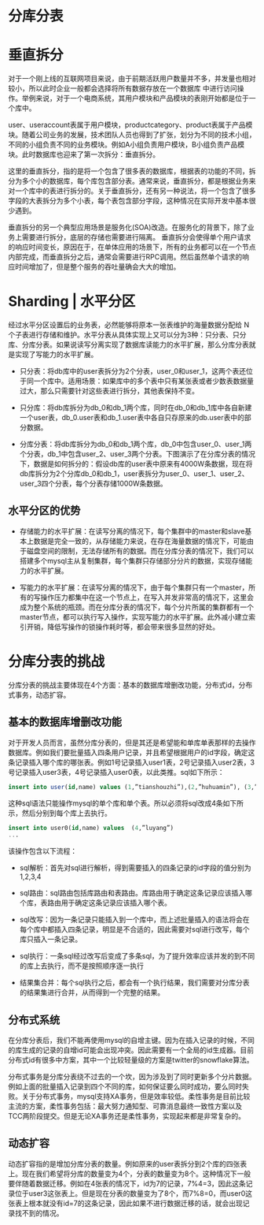 # 分库分表

# 垂直拆分

对于一个刚上线的互联网项目来说，由于前期活跃用户数量并不多，并发量也相对较小，所以此时企业一般都会选择将所有数据存放在一个数据库 中进行访问操作。举例来说，对于一个电商系统，其用户模块和产品模块的表刚开始都是位于一个库中。

user、useraccount表属于用户模块，productcategory、product表属于产品模块。随着公司业务的发展，技术团队人员也得到了扩张，划分为不同的技术小组，不同的小组负责不同的业务模块。例如A小组负责用户模块，B小组负责产品模块。此时数据库也迎来了第一次拆分：垂直拆分。

这里的垂直拆分，指的是将一个包含了很多表的数据库，根据表的功能的不同，拆分为多个小的数据库，每个库包含部分表。通常来说，垂直拆分，都是根据业务来对一个库中的表进行拆分的。关于垂直拆分，还有另一种说法，将一个包含了很多字段的大表拆分为多个小表，每个表包含部分字段，这种情况在实际开发中基本很少遇到。

垂直拆分的另一个典型应用场景是服务化(SOA)改造。在服务化的背景下，除了业务上需要进行拆分，底层的存储也需要进行隔离。 垂直拆分会使得单个用户请求的响应时间变长，原因在于，在单体应用的场景下，所有的业务都可以在一个节点内部完成，而垂直拆分之后，通常会需要进行RPC调用。然后虽然单个请求的响应时间增加了，但是整个服务的吞吐量确会大大的增加。

# Sharding | 水平分区

经过水平分区设置后的业务表，必然能够将原本一张表维护的海量数据分配给 N 个子表进行存储和维护。水平分表从具体实现上又可以分为3种：只分表、只分库、分库分表。如果说读写分离实现了数据库读能力的水平扩展，那么分库分表就是实现了写能力的水平扩展。  

- 只分表：将db库中的user表拆分为2个分表，user_0和user_1，这两个表还位于同一个库中。适用场景：如果库中的多个表中只有某张表或者少数表数据量过大，那么只需要针对这些表进行拆分，其他表保持不变。

- 只分库：将db库拆分为db_0和db_1两个库，同时在db_0和db_1库中各自新建一个user表，db_0.user表和db_1.user表中各自只存原来的db.user表中的部分数据。

- 分库分表：将db库拆分为db_0和db_1两个库，db_0中包含user_0、user_1两个分表，db_1中包含user_2、user_3两个分表。下图演示了在分库分表的情况下，数据是如何拆分的：假设db库的user表中原来有4000W条数据，现在将db库拆分为2个分库db_0和db_1，user表拆分为user_0、user_1、user_2、user_3四个分表，每个分表存储1000W条数据。

## 水平分区的优势

- 存储能力的水平扩展：在读写分离的情况下，每个集群中的master和slave基本上数据是完全一致的，从存储能力来说，在存在海量数据的情况下，可能由于磁盘空间的限制，无法存储所有的数据。而在分库分表的情况下，我们可以搭建多个mysql主从复制集群，每个集群只存储部分分片的数据，实现存储能力的水平扩展。

- 写能力的水平扩展：在读写分离的情况下，由于每个集群只有一个master，所有的写操作压力都集中在这一个节点上，在写入并发非常高的情况下，这里会成为整个系统的瓶颈。而在分库分表的情况下，每个分片所属的集群都有一个master节点，都可以执行写入操作，实现写能力的水平扩展。此外减小建立索引开销，降低写操作的锁操作耗时等，都会带来很多显然的好处。 

# 分库分表的挑战

分库分表的挑战主要体现在4个方面：基本的数据库增删改功能，分布式id，分布式事务，动态扩容。 

## 基本的数据库增删改功能

对于开发人员而言，虽然分库分表的，但是其还是希望能和单库单表那样的去操作数据库。例如我们要批量插入四条用户记录，并且希望根据用户的id字段，确定这条记录插入哪个库的哪张表。例如1号记录插入user1表，2号记录插入user2表，3号记录插入user3表，4号记录插入user0表，以此类推。sql如下所示：

```sql
insert into user(id,name) values (1,”tianshouzhi”),(2,”huhuamin”), (3,”wanghanao”),(4,”luyang”)
```

这种sql语法只能操作mysql的单个库和单个表。所以必须将sql改成4条如下所示，然后分别到每个库上去执行。

```sql
insert into user0(id,name) values  (4,”luyang”)
...
```

该操作包含以下流程：

- sql解析：首先对sql进行解析，得到需要插入的四条记录的id字段的值分别为1,2,3,4

- sql路由：sql路由包括库路由和表路由。库路由用于确定这条记录应该插入哪个库，表路由用于确定这条记录应该插入哪个表。

- sql改写：因为一条记录只能插入到一个库中，而上述批量插入的语法将会在 每个库中都插入四条记录，明显是不合适的，因此需要对sql进行改写，每个库只插入一条记录。

- sql执行：一条sql经过改写后变成了多条sql，为了提升效率应该并发的到不同的库上去执行，而不是按照顺序逐一执行

- 结果集合并：每个sql执行之后，都会有一个执行结果，我们需要对分库分表的结果集进行合并，从而得到一个完整的结果。

## 分布式系统

在分库分表后，我们不能再使用mysql的自增主键。因为在插入记录的时候，不同的库生成的记录的自增id可能会出现冲突。因此需要有一个全局的id生成器。目前分布式id有很多中方案，其中一个比较轻量级的方案是twitter的snowflake算法。

分布式事务是分库分表绕不过去的一个坎，因为涉及到了同时更新多个分片数据。例如上面的批量插入记录到四个不同的库，如何保证要么同时成功，要么同时失败。关于分布式事务，mysql支持XA事务，但是效率较低。柔性事务是目前比较主流的方案，柔性事务包括：最大努力通知型、可靠消息最终一致性方案以及TCC两阶段提交。但是无论XA事务还是柔性事务，实现起来都是非常复杂的。

## 动态扩容

动态扩容指的是增加分库分表的数量。例如原来的user表拆分到2个库的四张表上。现在我们希望将分库的数量变为4个，分表的数量变为8个。这种情况下一般要伴随着数据迁移。例如在4张表的情况下，id为7的记录，7%4=3，因此这条记录位于user3这张表上。但是现在分表的数量变为了8个，而7%8=0，而user0这张表上根本就没有id=7的这条记录，因此如果不进行数据迁移的话，就会出现记录找不到的情况。

